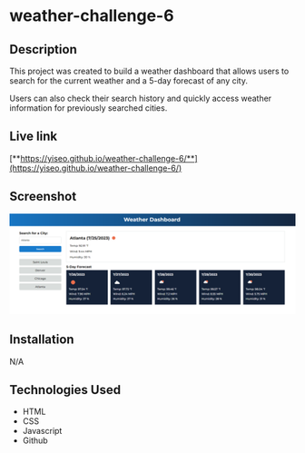 # weather-challenge-6

## Description
This project was created to build a weather dashboard that allows users to
search for the current weather and a 5-day forecast of any city.

Users can also check their search history and quickly access weather information for previously searched cities.


## Live link
[**https://yiseo.github.io/weather-challenge-6/**](https://yiseo.github.io/weather-challenge-6/)


## Screenshot
![This image contains a search box on the left and shows the weather in the center](./assets/img/screenshot.png)


## Installation
N/A


## Technologies Used
- HTML
- CSS
- Javascript
- Github
